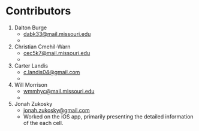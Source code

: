# Contributors

1. Dalton Burge    
	* dabk33@mail.missouri.edu  
	*
2. Christian Cmehil-Warn  
	* cec5k7@mail.missouri.edu  
	*
3. Carter Landis  
	* c.landis04@gmail.com  
	*
4. Will Morrison      
	* wmmhyc@mail.missouri.edu  
	*
5. Jonah Zukosky  
	* jonah.zukosky@gmail.com  
	* Worked on the iOS app, primarily presenting the detailed information of the each cell.